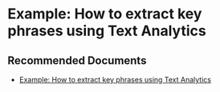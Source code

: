   <properties
	pageTitle="cognitive services - extract key phrases using text analytics"
	description="cognitive services - extract key phrases using text analytics"
	service="microsoft.PowerBIDedicated"
	resource="capacities"
	authors="pjfreitas"
	ms.author="pfreitas"	
	displayOrder="150"
	selfHelpType="generic"
	supportTopicIds="32633792"
	productPesIds="16334"
	cloudEnvironments="public, MoonCake, fairfax" 
	articleId="372319eb-e01e-a9ae-090d-01cd65ad7f7e"
/>

# Example: How to extract key phrases using Text Analytics

## **Recommended Documents**

* [Example: How to extract key phrases using Text Analytics](https://docs.microsoft.com/azure/cognitive-services/text-analytics/how-tos/text-analytics-how-to-keyword-extraction)
